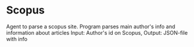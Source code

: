 # Scopus
Agent to parse a scopus site.
Program parses main author's info and information about articles
Input: Author's id on Scopus, Output: JSON-file with info


